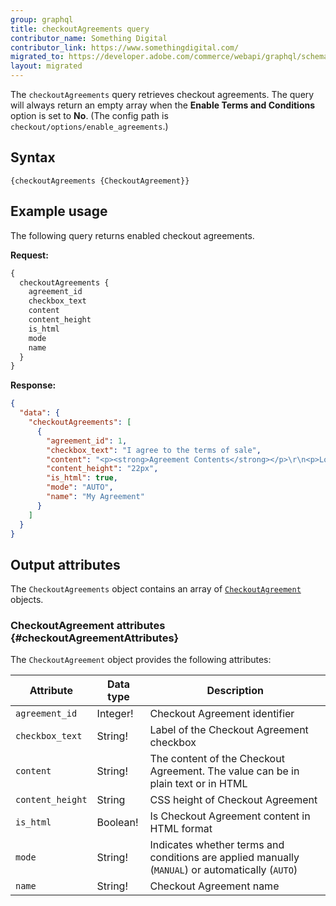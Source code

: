 ```yaml
---
group: graphql
title: checkoutAgreements query
contributor_name: Something Digital
contributor_link: https://www.somethingdigital.com/
migrated_to: https://developer.adobe.com/commerce/webapi/graphql/schema/checkout/queries/agreements/
layout: migrated
---
```


The `checkoutAgreements` query retrieves checkout agreements. The query will always return an empty array when the
**Enable Terms and Conditions** option is set to **No**.  (The config path is `checkout/options/enable_agreements`.)

## Syntax

`{checkoutAgreements {CheckoutAgreement}}`

## Example usage

The following query returns enabled checkout agreements.

**Request:**

```graphql
{
  checkoutAgreements {
    agreement_id
    checkbox_text
    content
    content_height
    is_html
    mode
    name
  }
}
```

**Response:**

```json
{
  "data": {
    "checkoutAgreements": [
      {
        "agreement_id": 1,
        "checkbox_text": "I agree to the terms of sale",
        "content": "<p><strong>Agreement Contents</strong></p>\r\n<p>Lorem ipsum dolor sit amet, consectetur adipiscing elit, sed do eiusmod tempor incididunt ut labore et dolore magna aliqua.</p>",
        "content_height": "22px",
        "is_html": true,
        "mode": "AUTO",
        "name": "My Agreement"
      }
    ]
  }
}
```

## Output attributes

The `CheckoutAgreements` object contains an array of [`CheckoutAgreement`](#checkoutAgreementAttributes) objects.

### CheckoutAgreement attributes {#checkoutAgreementAttributes}

The `CheckoutAgreement` object provides the following attributes:

Attribute | Data type | Description
--- | --- | ---
`agreement_id` | Integer! | Checkout Agreement identifier
`checkbox_text` | String! | Label of the Checkout Agreement checkbox
`content` | String! | The content of the Checkout Agreement. The value can be in  plain text or in HTML
`content_height` | String | CSS height of Checkout Agreement
`is_html` | Boolean! | Is Checkout Agreement content in HTML format
`mode` | String! | Indicates whether terms and conditions are applied manually (`MANUAL`) or automatically (`AUTO`)
`name` | String! | Checkout Agreement name
